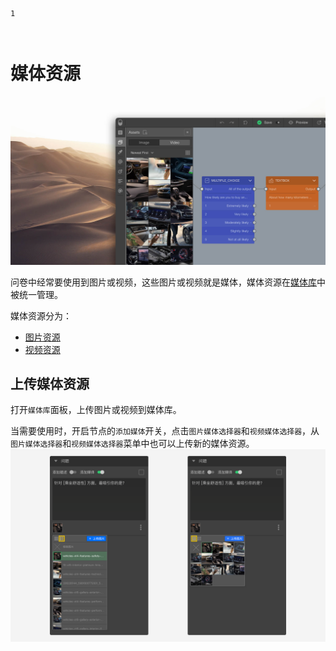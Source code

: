 ```index
1
```
```tag

```
```summary

```
# 媒体资源
<img src='../../assets/snapshots/layout/media/assets-kit-cn.jpg'>

问卷中经常要使用到图片或视频，这些图片或视频就是媒体，媒体资源在[媒体库](../layout/toolbar.md#媒体库)中被统一管理。

媒体资源分为：

+ [图片资源](./image.md)
+ [视频资源](./video.md)

## 上传媒体资源
打开`媒体库`面板，上传图片或视频到媒体库。

当需要使用时，开启节点的`添加媒体`开关，点击`图片媒体选择器`和`视频媒体选择器`，从`图片媒体选择器`和`视频媒体选择器`菜单中也可以上传新的媒体资源。
  <img src='../../assets/snapshots/node-setting/question/assets/image-menu.png'>